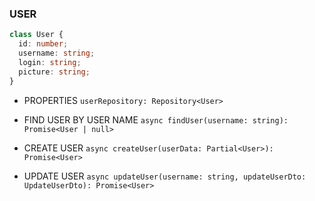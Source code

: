 ### USER

```typescript
class User {
  id: number;
  username: string;
  login: string;
  picture: string;
}
```

* PROPERTIES 
`userRepository: Repository<User>`

* FIND USER BY USER NAME
`async findUser(username: string): Promise<User | null> `

* CREATE USER
`async createUser(userData: Partial<User>): Promise<User>`

* UPDATE USER 
`async updateUser(username: string, updateUserDto: UpdateUserDto): Promise<User>`

